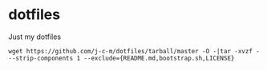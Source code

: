 dotfiles
========

Just my dotfiles

```
wget https://github.com/j-c-m/dotfiles/tarball/master -O -|tar -xvzf - --strip-components 1 --exclude={README.md,bootstrap.sh,LICENSE}
```

